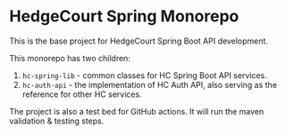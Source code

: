 # HedgeCourt Spring Monorepo

This is the base project for HedgeCourt Spring Boot API development.

This monorepo has two children:

1. `hc-spring-lib` - common classes for HC Spring Boot API services.
2. `hc-auth-api` - the implementation of HC Auth API, also serving as the reference for other HC
   services.

The project is also a test bed for GitHub actions. It will run the maven validation & testing steps.
